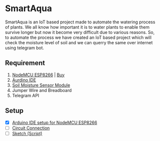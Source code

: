 # SmartAqua

SmartAqua is an IoT based project made to automate the watering process of plants. We all know how important it is to water plants to enable them survive longer but now it become very difficult due to various reasons. So, to automate the process we have created an IoT based project which will check the moisture level of soil and we can querry the same over internet using telegram bot.

## Requirement
1. [NodeMCU ESP8266](https://en.wikipedia.org/wiki/NodeMCU) | [Buy](https://www.amazon.in/Lolin-NodeMCU-ESP8266-CP2102-Wireless/dp/B010O1G1ES)
2. [Aurdino IDE](https://www.arduino.cc/en/software)
3. [Soil Moisture Sensor Module](https://www.amazon.in/Robocraze-Moisture-Sensor-Module-Arduino/dp/B07FM41J4F/ref=sr_1_5?dchild=1&keywords=Moisture+Sensor&qid=1614567453&sr=8-5)
4. Jumper Wire and Breadboard
5. Telegram API

## Setup
- [X] [Arduino IDE setup for NodeMCU ESP8266](IDE_Setup.md)
- [ ] [Circuit Connection]()
- [ ] [Sketch (Script)]()

